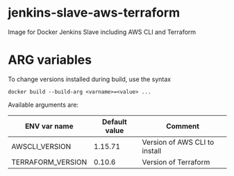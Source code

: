 # jenkins-slave-aws-terraform
Image for Docker Jenkins Slave including AWS CLI and Terraform


# ARG variables

To change versions installed during build, use the syntax

    docker build --build-arg <varname>=<value> ...

Available arguments are:

| ENV var name      | Default value   | Comment                       |
| ----------------- | --------------- | ----------------------------- |
| AWSCLI_VERSION    | 1.15.71         | Version of AWS CLI to install |
| TERRAFORM_VERSION | 0.10.6          | Version of Terraform          |

